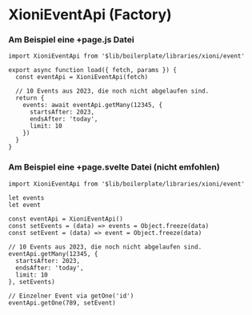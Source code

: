 # XioniEventApi (Factory)

### Am Beispiel eine +page.js Datei

```JS
import XioniEventApi from '$lib/boilerplate/libraries/xioni/event'

export async function load({ fetch, params }) {
  const eventApi = XioniEventApi(fetch)

  // 10 Events aus 2023, die noch nicht abgelaufen sind.
  return {
    events: await eventApi.getMany(12345, {
      startsAfter: 2023,
      endsAfter: 'today',
      limit: 10
    })
  }
}
```

### Am Beispiel eine +page.svelte Datei (nicht emfohlen)

```JS
import XioniEventApi from '$lib/boilerplate/libraries/xioni/event'

let events
let event

const eventApi = XioniEventApi()
const setEvents = (data) => events = Object.freeze(data)
const setEvent = (data) => event = Object.freeze(data)

// 10 Events aus 2023, die noch nicht abgelaufen sind.
eventApi.getMany(12345, {
  startsAfter: 2023,
  endsAfter: 'today',
  limit: 10
}, setEvents)

// Einzelner Event via getOne('id')
eventApi.getOne(789, setEvent)
```
